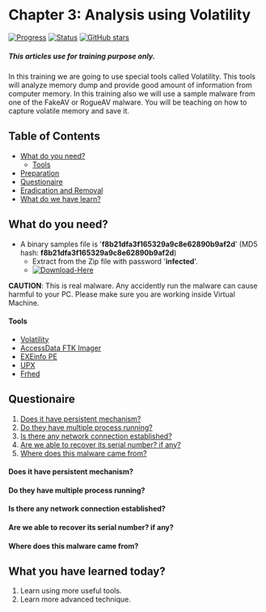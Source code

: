 # Chapter 3: Analysis using Volatility
[![Progress](https://img.shields.io/badge/Progress-20%25-orange.svg)]()
[![Status](https://img.shields.io/badge/Status-Incomplete-orange.svg)]()
[![GitHub stars](https://img.shields.io/github/stars/badges/shields.svg?style=social&label=Star&maxAge=100)]()
##### This articles use for training purpose only.
In this training we are going to use special tools called Volatility. This tools will analyze memory dump and provide good amount of information from computer memory. In this training also we will use a sample malware from one of the FakeAV or RogueAV malware. You will be teaching on how to capture volatile memory and save it.

## Table of Contents
- [What do you need?](#what-do-you-need)
  - [Tools](#tools)
- [Preparation](#preparation)
- [Questionaire](#questionaire)
- [Eradication and Removal](#eradication-and-removal)
- [What do we have learn?](#what-do-we-have-learn)

## What do you need?
- A binary samples file is '**f8b21dfa3f165329a9c8e62890b9af2d**' (MD5 hash: **f8b21dfa3f165329a9c8e62890b9af2d**)
  - Extract from the Zip file with password '**infected**'.
  - [![Download-Here](https://img.shields.io/badge/Download%20Sample-Here-brightgreen.svg)](https://github.com/alternat0r/training-basic-malware-analysis/raw/master/Chapter-3/sample_fakeav.zip)
  
**CAUTION**: This is real malware. Any accidently run the malware can cause harmful to your PC. Please make sure you are working inside Virtual Machine.

#### Tools
  - [Volatility](http://www.volatilityfoundation.org/#!releases/component_71401)
  - [AccessData FTK Imager](http://accessdata.com/product-download/digital-forensics/ftk-imager-version-3.1.4)
  - [EXEinfo PE](http://exeinfo.pe.hu/)
  - [UPX](http://upx.sourceforge.net/)
  - [Frhed](http://frhed.sourceforge.net/en/)

## Questionaire
  1. [Does it have persistent mechanism?](#does-it-have-persistent-mechanism)
  2. [Do they have multiple process running?](#do-they-have-multiple-process-running)
  3. [Is there any network connection established?](#is-there-any-network-connection-established)
  4. [Are we able to recover its serial number? if any?](#are-we-able-to-recover-its-serial-number)
  5. [Where does this malware came from?](#where-does-this-malware-came-from)

#### Does it have persistent mechanism?
#### Do they have multiple process running?
#### Is there any network connection established?
#### Are we able to recover its serial number? if any?
#### Where does this malware came from?

## What you have learned today?

  1. Learn using more useful tools.
  2. Learn more advanced technique.
